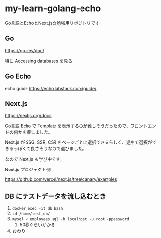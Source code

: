 # my-learn-golang-echo

Go言語とEchoとNext.jsの勉強用リポジトリです

## Go

https://go.dev/doc/

特に Accessing databases を見る

## Go Echo

echo guide
https://echo.labstack.com/guide/

## Next.js

https://nextjs.org/docs

Go言語 Echo で Template を表示するのが難しそうだったので、フロントエンドの何かを探しました。

Next.js が SSG, SSR, CSR をページごとに選択できるらしく、途中で選択ができるっぽくて良さそうなので選びました。

なので Next.js も学び中です。

Next.js プロジェクト例

https://github.com/vercel/next.js/tree/canary/examples

## DB にテストデータを流し込むとき

1. `docker exec -it db bash`
2. `cd /home/test_db/`
3. `mysql < employees.sql -h localhost -u root -ppassword`
   1. 50秒ぐらいかかる
4. おわり